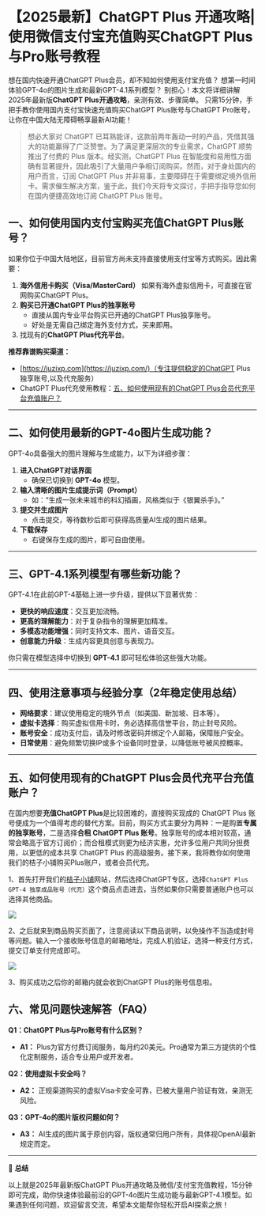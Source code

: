 # 【2025最新】ChatGPT Plus 开通攻略|使用微信支付宝充值购买ChatGPT Plus与Pro账号教程

想在国内快速开通ChatGPT Plus会员，却不知如何使用支付宝充值？
想第一时间体验GPT-4o的图片生成和最新GPT-4.1系列模型？
别担心！本文将详细讲解2025年最新版**ChatGPT Plus开通攻略**，亲测有效、步骤简单。
只需15分钟，手把手教你使用国内支付宝快速充值购买ChatGPT Plus账号与ChatGPT Pro账号，让你在中国大陆无障碍畅享最新AI功能！


> 想必大家对 ChatGPT 已耳熟能详，这款前两年轰动一时的产品，凭借其强大的功能赢得了广泛赞誉。为了满足更深层次的专业需求，ChatGPT 顺势推出了付费的 Plus 版本。经实测，ChatGPT Plus 在智能度和易用性方面确有显著提升，因此吸引了大量用户争相订阅购买。然而，对于身处国内的用户而言，订阅 ChatGPT Plus 并非易事，主要障碍在于需要绑定境外信用卡。需求催生解决方案，鉴于此，我们今天将专文探讨，手把手指导您如何在国内便捷高效地订阅 ChatGPT Plus 账号。

##  一、如何使用国内支付宝购买充值ChatGPT Plus账号？

如果你位于中国大陆地区，目前官方尚未支持直接使用支付宝等方式购买。因此需要：

1. **海外信用卡购买（Visa/MasterCard）**
    如果有海外虚拟信用卡，可直接在官网购买ChatGPT Plus。
2. **购买已开通ChatGPT Plus的独享账号**
   - 直接从国内专业平台购买已开通的ChatGPT Plus独享账号。
   - 好处是无需自己绑定海外支付方式，买来即用。
3. 找现有的**ChatGPT Plus代充平台**。

**推荐靠谱购买渠道：**

- [https://juzixp.com](https://juzixp.com/)（专注提供稳定的ChatGPT Plus独享账号,以及代充服务）
- ChatGPT Plus代充使用教程：[五、如何使用现有的ChatGPT Plus会员代充平台充值账户？](#%E4%BA%94%E5%A6%82%E4%BD%95%E4%BD%BF%E7%94%A8%E7%8E%B0%E6%9C%89%E7%9A%84chatgpt-plus%E4%BC%9A%E5%91%98%E4%BB%A3%E5%85%85%E5%B9%B3%E5%8F%B0%E5%85%85%E5%80%BC%E8%B4%A6%E6%88%B7) 
------

## 二、如何使用最新的GPT-4o图片生成功能？

GPT-4o具备强大的图片理解与生成能力，以下为详细步骤：

1. **进入ChatGPT对话界面**
   - 确保已切换到 **GPT-4o** 模型。
2. **输入清晰的图片生成提示词（Prompt）**
   - 如：“生成一张未来城市的科幻插画，风格类似于《银翼杀手》。”
3. **提交并生成图片**
   - 点击提交，等待数秒后即可获得高质量AI生成的图片结果。
4. **下载保存**
   - 右键保存生成的图片，即可自由使用。

------

## 三、GPT-4.1系列模型有哪些新功能？

GPT-4.1在此前GPT-4基础上进一步升级，提供以下显著优势：

- **更快的响应速度**：交互更加流畅。
- **更高的理解能力**：对于复杂指令的理解更加精准。
- **多模态功能增强**：同时支持文本、图片、语音交互。
- **创意能力升级**：生成内容更具创意与表现力。

你只需在模型选择中切换到 **GPT-4.1** 即可轻松体验这些强大功能。

------

##  四、使用注意事项与经验分享（2年稳定使用总结）

- **网络要求**：建议使用稳定的境外节点（如美国、新加坡、日本等）。
- **虚拟卡选择**：购买虚拟信用卡时，务必选择高信誉平台，防止封号风险。
- **账号安全**：成功支付后，请及时修改密码并绑定个人邮箱，保障账户安全。
- **日常使用**：避免频繁切换IP或多个设备同时登录，以降低账号被风控概率。

------

##  五、如何使用现有的ChatGPT Plus会员代充平台充值账户？

在国内想要**充值ChatGPT Plus**是比较困难的，直接购买现成的 ChatGPT Plus 账号便成为一个值得考虑的替代方案。目前，购买方式主要分为两种：一是购置**专属的独享账号**，二是选择**合租 ChatGPT Plus 账号**。独享账号的成本相对较高，通常会略高于官方订阅价；而合租模式则更为经济实惠，允许多位用户共同分担费用，以更低的成本共享 ChatGPT Plus 的高级服务。接下来，我将教你如何使用我们的桔子小铺购买Plus账户，或者会员代充。

1、首先打开我们的[桔子小铺](https://t.3ms.run/juzi)网站，然后选择ChatGPT专区，选择`ChatGPT Plus GPT-4 独享成品账号（代充）`这个商品点击进去，当然如果你只需要普通账户也可以选择其他商品。

![](https://img.muooy.com/img/1/2025/07/13/6873b830d8a0f.webp)

2、之后就来到商品购买页面了，注意阅读以下商品说明，以免操作不当造成封号等问题。输入一个接收账号信息的邮箱地址，完成人机验证，选择一种支付方式，提交订单支付完成即可。

![](https://img.muooy.com/img/1/2025/07/13/6873b8b346715.webp)

3、购买成功之后你的邮箱内就会收到ChatGPT Plus的账号信息啦。

##  六、常见问题快速解答（FAQ）

**Q1：ChatGPT Plus与Pro账号有什么区别？**

- **A1：** Plus为官方付费订阅服务，每月约20美元。Pro通常为第三方提供的个性化定制服务，适合专业用户或开发者。

**Q2：使用虚拟卡安全吗？**

- **A2：** 正规渠道购买的虚拟Visa卡安全可靠，已被大量用户验证有效，亲测无风险。

**Q3：GPT-4o的图片版权问题如何？**

- **A3：** AI生成的图片属于原创内容，版权通常归用户所有，具体视OpenAI最新规定而定。

------

💬 **总结**

以上就是2025年最新版ChatGPT Plus开通攻略及微信/支付宝充值教程，15分钟即可完成，助你快速体验最前沿的GPT-4o图片生成功能与最新GPT-4.1模型。如果遇到任何问题，欢迎留言交流，希望本文能帮你轻松开启AI探索之旅！

